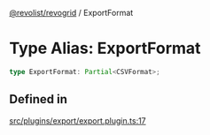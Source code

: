 [@revolist/revogrid](README.md) / ExportFormat

# Type Alias: ExportFormat

```ts
type ExportFormat: Partial<CSVFormat>;
```

## Defined in

[src/plugins/export/export.plugin.ts:17](https://github.com/revolist/revogrid/blob/c3fbdc69076950cb371c4e48faf1a5d5a21237f4/src/plugins/export/export.plugin.ts#L17)
